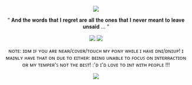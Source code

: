   <p align="center">
  <img src="https://64.media.tumblr.com/c2af9a2f32aeae8cab6845cc84ff70af/ada970d927a63d63-00/s1280x1920/5a3fead55a0e3673848fdeac1e40c6db93bee847.pnj"/>
    </p>
     <p align="center">
       " 𝐀𝐧𝐝 𝐭𝐡𝐞 𝐰𝐨𝐫𝐝𝐬 𝐭𝐡𝐚𝐭 𝐈 𝐫𝐞𝐠𝐫𝐞𝐭 𝐚𝐫𝐞 𝐚𝐥𝐥 𝐭𝐡𝐞 𝐨𝐧𝐞𝐬 𝐭𝐡𝐚𝐭 𝐈 𝐧𝐞𝐯𝐞𝐫 𝐦𝐞𝐚𝐧𝐭 𝐭𝐨 𝐥𝐞𝐚𝐯𝐞 𝐮𝐧𝐬𝐚𝐢𝐝 ... "
    </p>
     <p align="center">
  <img src="https://64.media.tumblr.com/69bd68d705027e411c38ffd89efbcbbf/b48cb2dcdb51804a-06/s250x400/63122957e4bba9b9123a31c2b129d943378afeaf.pnj"/> 
         <img src="https://64.media.tumblr.com/d45c9c5d50b2f7c00d27ccfdbda84384/b48cb2dcdb51804a-fb/s250x400/f196fe07e4aaadb7d3715255c894d4c7b48acd23.pnj"/> 
    </p>
         <p align="center">
ɴᴏᴛᴇ: ɪᴅᴍ ɪꜰ ʏᴏᴜ ᴀʀᴇ ɴᴇᴀʀ/ᴄᴏᴠᴇʀ/ᴛᴏᴜᴄʜ ᴍʏ ᴘᴏɴʏ ᴡʜɪʟᴇ ɪ ʜᴀᴠᴇ ᴅɴɪ/ᴅɴɪᴜᴘ! ɪ ᴍᴀɪɴʟʏ ʜᴀᴠᴇ ᴛʜᴀᴛ ᴏɴ ᴅᴜᴇ ᴛᴏ ᴇɪᴛʜᴇʀ: ʙᴇɪɴɢ ᴜɴᴀʙʟᴇ ᴛᴏ ꜰᴏᴄᴜꜱ ᴏɴ ɪɴᴛᴇʀʀᴀᴄᴛɪᴏɴ ᴏʀ ᴍʏ ᴛᴇᴍᴘᴇʀ'ꜱ ɴᴏᴛ ᴛʜᴇ ʙᴇꜱᴛ! :'ᴅ ɪ'ᴅ ʟᴏᴠᴇ ᴛᴏ ɪɴᴛ ᴡɪᴛʜ ᴘᴇᴏᴘʟᴇ !!!
    </p>
    <p align="center">
<img src="https://64.media.tumblr.com/0661e18d40e59042bd4f0e323757eccc/ada970d927a63d63-83/s1280x1920/9a043813ba420ac11906c1c9919d863584ba2d7f.pnj"/>
 
  </p>
